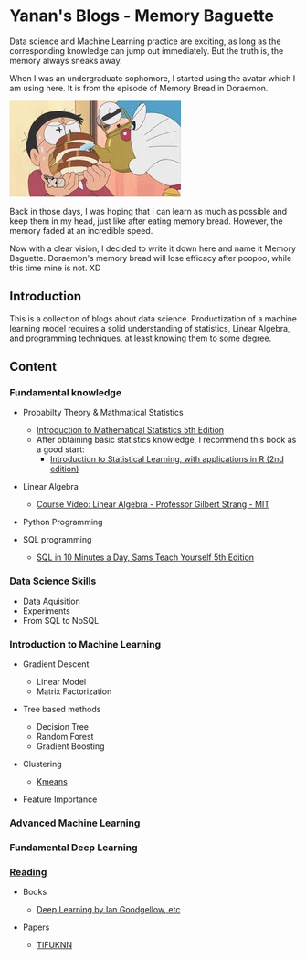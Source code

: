 
# Yanan's Blogs - Memory Baguette

Data science and Machine Learning practice are exciting, as long as the corresponding knowledge can jump out immediately. But the truth is, the memory always sneaks away. 

When I was an undergraduate sophomore, I started using the avatar which I am using here.  It is from the episode of Memory Bread in Doraemon. 

![memory_bread](/image/memory_bread.jpg)

Back in those days, I was hoping that I can learn as much as possible and keep them in my head, just like after eating memory bread. However, the memory faded at an incredible speed. 

Now with a clear vision, I decided to write it down here and name it Memory Baguette. Doraemon's memory bread will lose efficacy after poopoo, while this time mine is not. XD

## Introduction

This is a collection of blogs about data science. Productization of a machine learning model requires a solid understanding of statistics, Linear Algebra, and programming techniques, at least knowing them to some degree. 



## Content

### Fundamental knowledge

* Probabilty Theory & Mathmatical Statistics
  * [Introduction to Mathematical Statistics 5th Edition](https://www.amazon.com/Introduction-Mathematical-Statistics-Robert-Hogg/dp/0023557222)
  * After obtaining basic statistics knowledge, I recommend this book as a good start:
    *  [Introduction to Statistical Learning, with applications in R (2nd edition)](https://www.statlearning.com/)

* Linear Algebra
  * [Course Video: Linear Algebra - Professor Gilbert Strang - MIT](https://ocw.mit.edu/courses/mathematics/18-06-linear-algebra-spring-2010/video-lectures/)
* Python Programming
* SQL programming
  * [SQL in 10 Minutes a Day, Sams Teach Yourself 5th Edition](https://www.amazon.com/SQL-Minutes-Sams-Teach-Yourself/dp/0135182794)


### Data Science Skills
* Data Aquisition
* Experiments
* From SQL to NoSQL

### Introduction to Machine Learning

* Gradient Descent
  * Linear Model
  * Matrix Factorization

* Tree based methods
  * Decision Tree
  * Random Forest
  * Gradient Boosting
* Clustering
  * [Kmeans]()

* Feature Importance

### Advanced Machine Learning

### Fundamental Deep Learning
### [Reading](https://llan-ovoy.github.io/Memory-Baguette/Readings)

* Books
  * [Deep Learning by Ian Goodgellow, etc](https://llan-ovoy.github.io/Memory-Baguette/Readings/Book_Reading/Deep_Learning_by_Ian_Goodgellow_etc/)

* Papers
  * [TIFUKNN](https://llan-ovoy.github.io/Memory-Baguette/Readings/Paper_Reading/TIFUKNN/)




